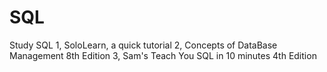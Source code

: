 # SQL
Study SQL
1, SoloLearn, a quick tutorial
2, Concepts of DataBase Management 8th Edition
3, Sam's Teach You SQL in 10 minutes 4th Edition

